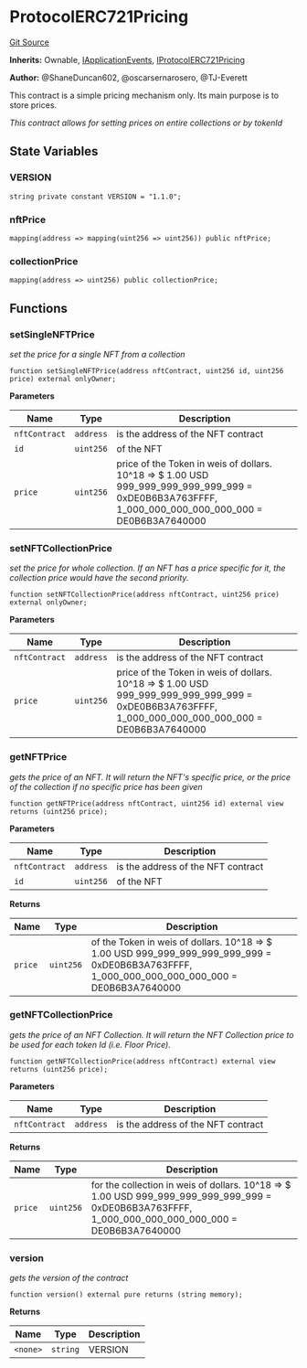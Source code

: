 # ProtocolERC721Pricing
[Git Source](https://github.com/thrackle-io/tron/blob/81b80009ad5682c206d626e3be15fff689d615e0/src/client/pricing/ProtocolERC721Pricing.sol)

**Inherits:**
Ownable, [IApplicationEvents](/src/common/IEvents.sol/interface.IApplicationEvents.md), [IProtocolERC721Pricing](/src/common/IProtocolERC721Pricing.sol/interface.IProtocolERC721Pricing.md)

**Author:**
@ShaneDuncan602, @oscarsernarosero, @TJ-Everett

This contract is a simple pricing mechanism only. Its main purpose is to store prices.

*This contract allows for setting prices on entire collections or by tokenId*


## State Variables
### VERSION

```solidity
string private constant VERSION = "1.1.0";
```


### nftPrice

```solidity
mapping(address => mapping(uint256 => uint256)) public nftPrice;
```


### collectionPrice

```solidity
mapping(address => uint256) public collectionPrice;
```


## Functions
### setSingleNFTPrice

*set the price for a single NFT from a collection*


```solidity
function setSingleNFTPrice(address nftContract, uint256 id, uint256 price) external onlyOwner;
```
**Parameters**

|Name|Type|Description|
|----|----|-----------|
|`nftContract`|`address`|is the address of the NFT contract|
|`id`|`uint256`|of the NFT|
|`price`|`uint256`|price of the Token in weis of dollars. 10^18 => $ 1.00 USD 999_999_999_999_999_999 = 0xDE0B6B3A763FFFF, 1_000_000_000_000_000_000 = DE0B6B3A7640000|


### setNFTCollectionPrice

*set the price for whole collection. If an NFT has a price
specific for it, the collection price would have the second priority.*


```solidity
function setNFTCollectionPrice(address nftContract, uint256 price) external onlyOwner;
```
**Parameters**

|Name|Type|Description|
|----|----|-----------|
|`nftContract`|`address`|is the address of the NFT contract|
|`price`|`uint256`|price of the Token in weis of dollars. 10^18 => $ 1.00 USD 999_999_999_999_999_999 = 0xDE0B6B3A763FFFF, 1_000_000_000_000_000_000 = DE0B6B3A7640000|


### getNFTPrice

*gets the price of an NFT. It will return the NFT's specific price, or the
price of the collection if no specific price has been given*


```solidity
function getNFTPrice(address nftContract, uint256 id) external view returns (uint256 price);
```
**Parameters**

|Name|Type|Description|
|----|----|-----------|
|`nftContract`|`address`|is the address of the NFT contract|
|`id`|`uint256`|of the NFT|

**Returns**

|Name|Type|Description|
|----|----|-----------|
|`price`|`uint256`|of the Token in weis of dollars. 10^18 => $ 1.00 USD 999_999_999_999_999_999 = 0xDE0B6B3A763FFFF, 1_000_000_000_000_000_000 = DE0B6B3A7640000|


### getNFTCollectionPrice

*gets the price of an NFT Collection. It will return the NFT Collection price to be used for each token Id (i.e. Floor Price).*


```solidity
function getNFTCollectionPrice(address nftContract) external view returns (uint256 price);
```
**Parameters**

|Name|Type|Description|
|----|----|-----------|
|`nftContract`|`address`|is the address of the NFT contract|

**Returns**

|Name|Type|Description|
|----|----|-----------|
|`price`|`uint256`|for the collection in weis of dollars. 10^18 => $ 1.00 USD 999_999_999_999_999_999 = 0xDE0B6B3A763FFFF, 1_000_000_000_000_000_000 = DE0B6B3A7640000|


### version

*gets the version of the contract*


```solidity
function version() external pure returns (string memory);
```
**Returns**

|Name|Type|Description|
|----|----|-----------|
|`<none>`|`string`|VERSION|


